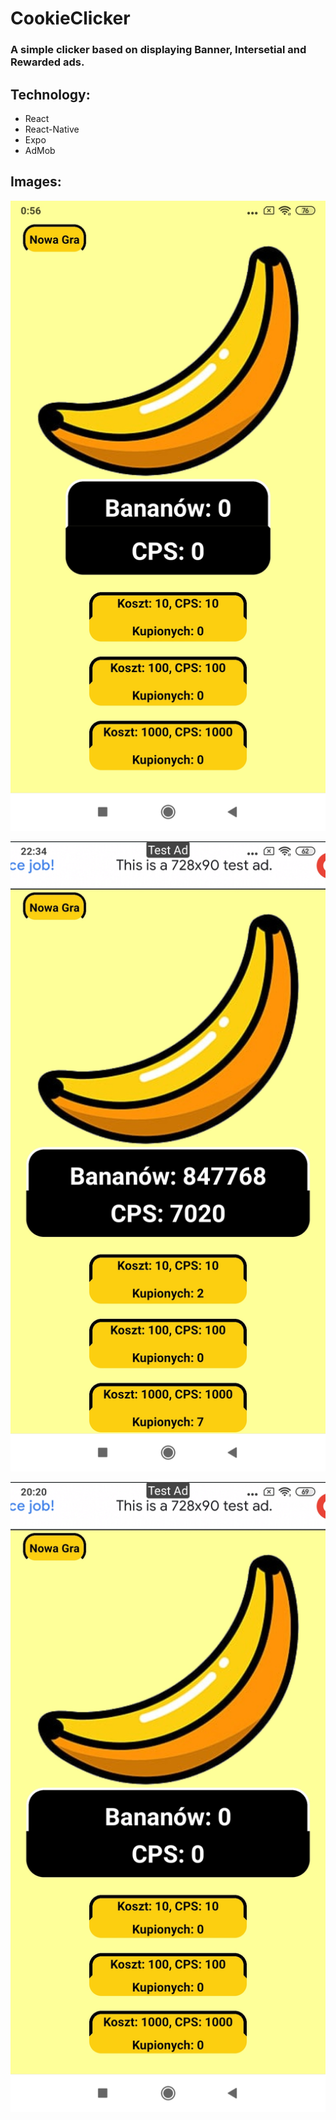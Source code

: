 # CookieClicker

### A simple clicker based on displaying Banner, Intersetial and Rewarded ads.

## Technology:
* React
* React-Native
* Expo
* AdMob

## Images:

<p align="left" width="10%">
  <img src="images/Screen1.jpg" title="Result">
</p>

<p align="center" width="10%">
  <img src="images/Screen2.jpg" title="Result">
</p>

<p align="right" width="10%">
  <img src="images/Screen3.jpg" title="Result">
</p>
